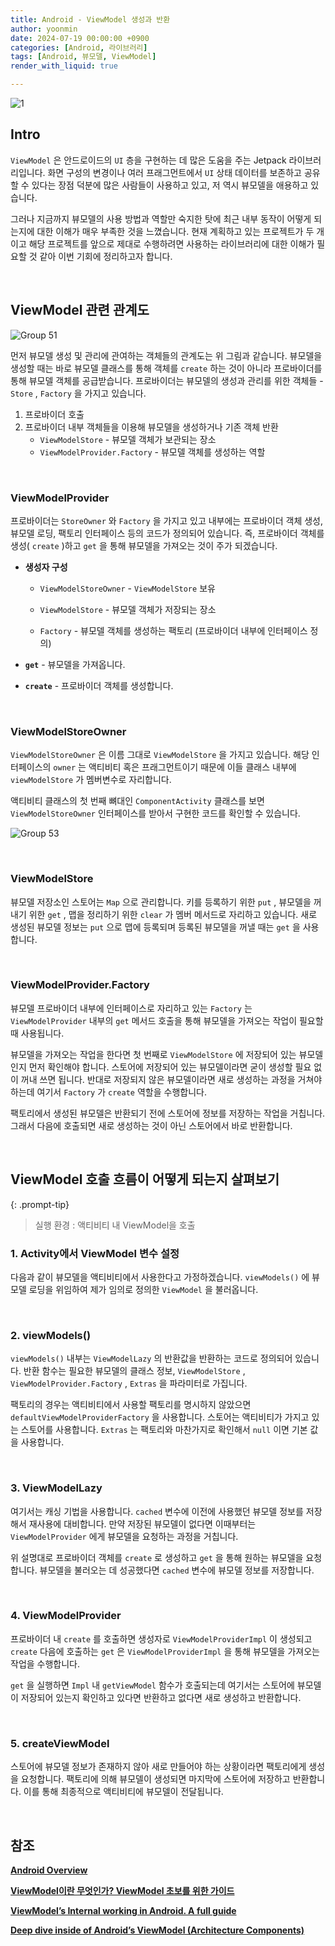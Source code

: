 ```yaml
---
title: Android - ViewModel 생성과 반환
author: yoonmin
date: 2024-07-19 00:00:00 +0900
categories: [Android, 라이브러리]
tags: [Android, 뷰모델, ViewModel]
render_with_liquid: true

---
```


![1](https://gist.github.com/user-attachments/assets/26c57e61-2115-41d8-9c62-1188f7504493)

## Intro

`ViewModel` 은 안드로이드의 `UI` 층을 구현하는 데 많은 도움을 주는 Jetpack 라이브러리입니다. 화면 구성의 변경이나 여러 프래그먼트에서 `UI` 상태 데이터를 보존하고 공유할 수 있다는 장점 덕분에 많은 사람들이 사용하고 있고, 저 역시 뷰모델을 애용하고 있습니다.

그러나 지금까지 뷰모델의 사용 방법과 역할만 숙지한 탓에 최근 내부 동작이 어떻게 되는지에 대한 이해가 매우 부족한 것을 느꼈습니다. 현재 계획하고 있는 프로젝트가 두 개이고 해당 프로젝트를 앞으로 제대로 수행하려면 사용하는 라이브러리에 대한 이해가 필요할 것 같아 이번 기회에 정리하고자 합니다.

​		

## ViewModel 관련 관계도

![Group 51](https://gist.github.com/user-attachments/assets/9db58b67-2ce9-40be-984a-e69a7eb76bd6)

먼저 뷰모델 생성 및 관리에 관여하는 객체들의 관계도는 위 그림과 같습니다. 뷰모델을 생성할 때는 바로 뷰모델 클래스를 통해 객체를 `create` 하는 것이 아니라 프로바이더를 통해 뷰모델 객체를 공급받습니다. 프로바이더는 뷰모델의 생성과 관리를 위한 객체들 - `Store` , `Factory` 을 가지고 있습니다.

1. 프로바이더 호출
2. 프로바이더 내부 객체들을 이용해 뷰모델을 생성하거나 기존 객체 반환
   - `ViewModelStore` - 뷰모델 객체가 보관되는 장소
   - `ViewModelProvider.Factory` - 뷰모델 객체를 생성하는 역할

​		

### ViewModelProvider

<script src="https://gist.github.com/Yoon-Min/42eb070732c6d7cb0458abeb7f540f58.js"></script>

프로바이더는  `StoreOwner`  와 `Factory` 을 가지고 있고 내부에는 프로바이더 객체 생성, 뷰모델 로딩, 팩토리 인터페이스 등의 코드가 정의되어 있습니다. 즉, 프로바이더 객체를 생성( `create` )하고 `get` 을 통해 뷰모델을 가져오는 것이 주가 되겠습니다.

- **생성자 구성**

  - `ViewModelStoreOwner` - `ViewModelStore` 보유

  - `ViewModelStore` - 뷰모델 객체가 저장되는 장소

  - `Factory` - 뷰모델 객체를 생성하는 팩토리 (프로바이더 내부에 인터페이스 정의)

- **`get`** - 뷰모델을 가져옵니다.

- **`create`** - 프로바이더 객체를 생성합니다.

​		

### ViewModelStoreOwner

<script src="https://gist.github.com/Yoon-Min/70057bbed38074a99e710d40b99643a2.js"></script>

`ViewModelStoreOwner` 은 이름 그대로 `ViewModelStore` 을 가지고 있습니다. 해당 인터페이스의 `owner` 는 액티비티 혹은 프래그먼트이기 때문에 이들 클래스 내부에 `viewModelStore` 가 멤버변수로 자리합니다. 

 액티비티 클래스의 첫 번째 뼈대인 `ComponentActivity` 클래스를 보면 `ViewModelStoreOwner` 인터페이스를 받아서 구현한 코드를 확인할 수 있습니다.

<script src="https://gist.github.com/Yoon-Min/86f0df688136265010e9d0f532ada310.js"></script>

![Group 53](https://gist.github.com/user-attachments/assets/c1bcd4ac-bde4-4128-bfcf-fd8757a43302)

​		

### ViewModelStore

<script src="https://gist.github.com/Yoon-Min/c5ec04439631b9c7ebf437991a31271d.js"></script>

뷰모델 저장소인 스토어는 `Map` 으로 관리합니다. 키를 등록하기 위한 `put` , 뷰모델을 꺼내기 위한 `get` , 맵을 정리하기 위한 `clear` 가 멤버 메서드로 자리하고 있습니다. 새로 생성된 뷰모델 정보는 `put` 으로 맵에 등록되며 등록된 뷰모델을 꺼낼 때는 `get` 을 사용합니다.

​		

### ViewModelProvider.Factory

<script src="https://gist.github.com/Yoon-Min/d2cea670c9ec6bb8be4bd1adcd6a417d.js"></script>

뷰모델 프로바이더 내부에 인터페이스로 자리하고 있는 `Factory` 는 `ViewModelProvider` 내부의 `get` 메서드 호출을 통해 뷰모델을 가져오는 작업이 필요할 때 사용됩니다.

뷰모델을 가져오는 작업을 한다면 첫 번째로 `ViewModelStore` 에 저장되어 있는 뷰모델인지 먼저 확인해야 합니다. 스토어에 저장되어 있는 뷰모델이라면 굳이 생성할 필요 없이 꺼내 쓰면 됩니다. 반대로 저장되지 않은 뷰모델이라면 새로 생성하는 과정을 거쳐야 하는데 여기서 `Factory` 가 `create` 역할을 수행합니다.

팩토리에서 생성된 뷰모델은 반환되기 전에 스토어에 정보를 저장하는 작업을 거칩니다. 그래서 다음에 호출되면 새로 생성하는 것이 아닌 스토어에서 바로 반환합니다.

​		

## ViewModel 호출 흐름이 어떻게 되는지 살펴보기

{: .prompt-tip}

>
> 실행 환경 :  액티비티 내 ViewModel을 호출



### 1. Activity에서 ViewModel 변수 설정

<script src="https://gist.github.com/Yoon-Min/e3e4929549ca8914377b3ef1d0bba3e9.js"></script>

다음과 같이 뷰모델을 액티비티에서 사용한다고 가정하겠습니다. `viewModels()` 에 뷰모델 로딩을 위임하여 제가 임의로 정의한 `ViewModel` 을 불러옵니다.

​		

### 2. viewModels()

<script src="https://gist.github.com/Yoon-Min/91f06a8b35b01724d4165507d97e2fe3.js"></script>

`viewModels()` 내부는 `ViewModelLazy` 의 반환값을 반환하는 코드로 정의되어 있습니다. 반환 함수는 필요한 뷰모델의 클래스 정보, `ViewModelStore` , `ViewModelProvider.Factory` , `Extras` 을 파라미터로 가집니다.

팩토리의 경우는 액티비티에서 사용할 팩토리를 명시하지 않았으면 `defaultViewModelProviderFactory` 을 사용합니다. 스토어는 액티비티가 가지고 있는 스토어를 사용합니다. `Extras` 는 팩토리와 마찬가지로 확인해서 `null` 이면 기본 값을 사용합니다.

​		

### 3. ViewModelLazy

<script src="https://gist.github.com/Yoon-Min/8bf1ef9a5ad200edc78d519a4d6120ae.js"></script>

여기서는 캐싱 기법을 사용합니다. `cached` 변수에 이전에 사용했던 뷰모델 정보를 저장해서 재사용에 대비합니다. 만약 저장된 뷰모델이 없다면 이때부터는 `ViewModelProvider` 에게 뷰모델을 요청하는 과정을 거칩니다.

위 설명대로 프로바이더 객체를 `create` 로 생성하고 `get` 을 통해 원하는 뷰모델을 요청합니다. 뷰모델을 불러오는 데 성공했다면 `cached` 변수에 뷰모델 정보를 저장합니다.

​		

### 4. ViewModelProvider

<script src="https://gist.github.com/Yoon-Min/e93535fdba483955601fb9ed9e13e0f4.js"></script>

프로바이더 내 `create` 를 호출하면 생성자로 `ViewModelProviderImpl` 이 생성되고 `create` 다음에 호출하는 `get` 은 `ViewModelProviderImpl` 을 통해 뷰모델을 가져오는 작업을 수행합니다.

`get` 을 실행하면 `Impl` 내 `getViewModel` 함수가 호출되는데 여기서는 스토어에 뷰모델이 저장되어 있는지 확인하고 있다면 반환하고 없다면 새로 생성하고 반환합니다. 

​		

### 5. createViewModel

<script src="https://gist.github.com/Yoon-Min/15f6f2203f1c72678dc833ac923da837.js"></script>

스토어에 뷰모델 정보가 존재하지 않아 새로 만들어야 하는 상황이라면 팩토리에게 생성을 요청합니다. 팩토리에 의해 뷰모델이 생성되면 마지막에 스토어에 저장하고 반환합니다. 이를 통해 최종적으로 액티비티에 뷰모델이 전달됩니다. 

​		

## 참조

[**Android Overview**](https://developer.android.com/topic/libraries/architecture/viewmodel?hl=ko)

[**ViewModel이란 무엇인가? ViewModel 초보를 위한 가이드**](https://charlezz.medium.com/viewmodel%EC%9D%B4%EB%9E%80-%EB%AC%B4%EC%97%87%EC%9D%B8%EA%B0%80-viewmodel-%EC%B4%88%EB%B3%B4%EB%A5%BC-%EC%9C%84%ED%95%9C-%EA%B0%80%EC%9D%B4%EB%93%9C-e1be5dc1ac18)

[**ViewModel’s Internal working in Android. A full guide**](https://medium.com/@KaushalVasava/viewmodels-internal-working-in-android-a-full-guide-757afaf6510)

[**Deep dive inside of Android’s ViewModel (Architecture Components)**](https://medium.com/android-news/deep-dive-inside-of-androids-viewmodel-architecture-components-e6756dc0bb11)















